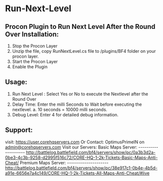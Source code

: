 # Run-Next-Level
Procon Plugin to Run Next Level After the Round Over
Installation:
-------------
1. Stop the Procon Layer
2. Unzip the file, copy RunNextLevel.cs file to /plugins/BF4 folder on your procon layer.
3. Start the Procon Layer
4. Enable the Plugin

Usage:
--------
1. Run Next Level : Select Yes or No to execute the Nextlevel after the Round Over
2. Delay Time: Enter the milli Seconds to Wait before executing the nextlevel. 
  a. 10 seconds = 10000 milli seconds. 
3. Debug Level: Enter 4 for detailed debug information.

Support:
---------
visit: https://user.corehqservers.com
Or Contact: OptimusPrimeIN on admin@corehqservers.com
Visit our Servers:
    Basic Maps Server:
    --------------------
      http://battlelog.battlefield.com/bf4/servers/show/pc/0a3b3d2a-0be3-4c3b-9258-d2995f516c72/CORE-HQ-1-2k-Tickets-Basic-Maps-Anti-Cheat/
    Premium Maps Server:
    ---------------------
http://battlelog.battlefield.com/bf4/servers/show/pc/38e917c1-0b4e-4b5d-a91e-6656e7a4c149/CORE-HQ-1-2k-Tickets-All-Maps-Anti-Cheat/#live
